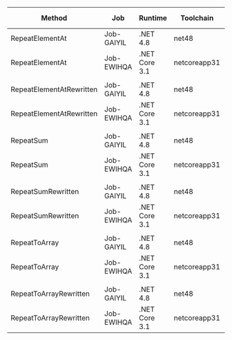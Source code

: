 |                   Method |        Job |       Runtime |    Toolchain |        Mean |     Error |    StdDev | Ratio |  Gen 0 | Gen 1 | Gen 2 | Allocated |
|------------------------- |----------- |-------------- |------------- |------------:|----------:|----------:|------:|-------:|------:|------:|----------:|
|          RepeatElementAt | Job-GAIYIL |      .NET 4.8 |        net48 |   184.48 ns |  0.817 ns |  0.765 ns |  1.00 | 0.0114 |     - |     - |      48 B |
|          RepeatElementAt | Job-EWIHQA | .NET Core 3.1 | netcoreapp31 |    14.57 ns |  0.145 ns |  0.136 ns |  0.08 | 0.0076 |     - |     - |      32 B |
|                          |            |               |              |             |           |           |       |        |       |       |           |
| RepeatElementAtRewritten | Job-GAIYIL |      .NET 4.8 |        net48 |    32.51 ns |  0.216 ns |  0.192 ns |  1.00 |      - |     - |     - |         - |
| RepeatElementAtRewritten | Job-EWIHQA | .NET Core 3.1 | netcoreapp31 |    18.76 ns |  0.150 ns |  0.140 ns |  0.58 |      - |     - |     - |         - |
|                          |            |               |              |             |           |           |       |        |       |       |           |
|                RepeatSum | Job-GAIYIL |      .NET 4.8 |        net48 | 5,257.94 ns | 23.940 ns | 22.393 ns |  1.00 | 0.0076 |     - |     - |      48 B |
|                RepeatSum | Job-EWIHQA | .NET Core 3.1 | netcoreapp31 | 4,076.70 ns | 17.116 ns | 15.173 ns |  0.78 | 0.0076 |     - |     - |      32 B |
|                          |            |               |              |             |           |           |       |        |       |       |           |
|       RepeatSumRewritten | Job-GAIYIL |      .NET 4.8 |        net48 |   590.26 ns |  2.734 ns |  2.423 ns |  1.00 |      - |     - |     - |         - |
|       RepeatSumRewritten | Job-EWIHQA | .NET Core 3.1 | netcoreapp31 |   298.32 ns |  0.915 ns |  0.811 ns |  0.51 |      - |     - |     - |         - |
|                          |            |               |              |             |           |           |       |        |       |       |           |
|            RepeatToArray | Job-GAIYIL |      .NET 4.8 |        net48 | 6,598.93 ns | 21.019 ns | 19.661 ns |  1.00 | 2.9755 |     - |     - |   12503 B |
|            RepeatToArray | Job-EWIHQA | .NET Core 3.1 | netcoreapp31 |   613.05 ns |  2.765 ns |  2.451 ns |  0.09 | 0.9689 |     - |     - |    4056 B |
|                          |            |               |              |             |           |           |       |        |       |       |           |
|   RepeatToArrayRewritten | Job-GAIYIL |      .NET 4.8 |        net48 |   588.66 ns |  3.348 ns |  2.795 ns |  1.00 | 0.9613 |     - |     - |    4037 B |
|   RepeatToArrayRewritten | Job-EWIHQA | .NET Core 3.1 | netcoreapp31 |   613.72 ns |  5.211 ns |  4.874 ns |  1.04 | 0.9613 |     - |     - |    4024 B |